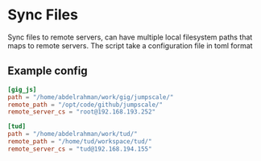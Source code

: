 # Sync Files
Sync files to remote servers, can have multiple local filesystem paths that maps to remote servers. The script take a configuration file in toml format

## Example config
```toml
[gig_js]
path = "/home/abdelrahman/work/gig/jumpscale/"
remote_path = "/opt/code/github/jumpscale/"
remote_server_cs = "root@192.168.193.252"

[tud]
path = "/home/abdelrahman/work/tud/"
remote_path = "/home/tud/workspace/tud/"
remote_server_cs = "tud@192.168.194.155"
```

